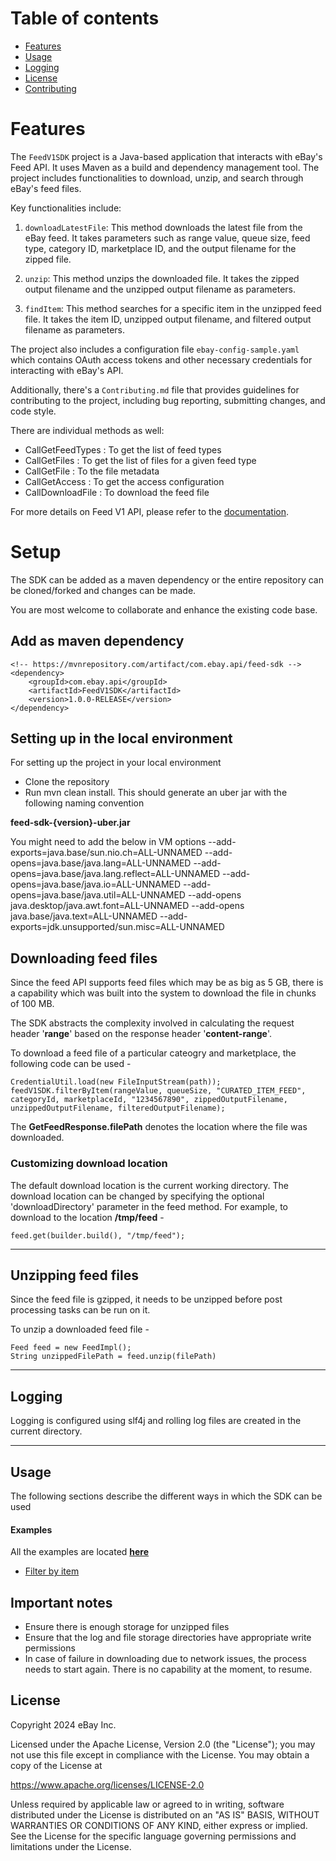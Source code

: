 # Table of contents

* [Features](#features)
* [Usage](#usage)
* [Logging](#logging)
* [License](#license)
* [Contributing](#contributing)

# Features

The `FeedV1SDK` project is a Java-based application that interacts with eBay's Feed API. It uses Maven as a build and dependency management tool. The
project includes functionalities to download, unzip, and search through eBay's feed files.

Key functionalities include:

1. `downloadLatestFile`: This method downloads the latest file from the eBay feed. It takes parameters such as range value, queue size, feed type,
   category ID, marketplace ID, and the output filename for the zipped file.

2. `unzip`: This method unzips the downloaded file. It takes the zipped output filename and the unzipped output filename as parameters.

3. `findItem`: This method searches for a specific item in the unzipped feed file. It takes the item ID, unzipped output filename, and filtered output
   filename as parameters.

The project also includes a configuration file `ebay-config-sample.yaml` which contains OAuth access tokens and other necessary credentials for
interacting with eBay's API.

Additionally, there's a `Contributing.md` file that provides guidelines for contributing to the project, including bug reporting, submitting changes,
and code style.

There are individual methods as well:

* CallGetFeedTypes : To get the list of feed types
* CallGetFiles : To get the list of files for a given feed type
* CallGetFile : To the file metadata
* CallGetAccess : To get the access configuration
* CallDownloadFile : To download the feed file

For more details on Feed V1 API, please refer to the [documentation](https://developer.ebay.com/api-docs/buy/feed/v1/static/overview.html).

# Setup

The SDK can be added as a maven dependency or the entire repository can be cloned/forked and changes can be made.

You are most welcome to collaborate and enhance the existing code base.

## Add as maven dependency

```
<!-- https://mvnrepository.com/artifact/com.ebay.api/feed-sdk -->
<dependency>
    <groupId>com.ebay.api</groupId>
    <artifactId>FeedV1SDK</artifactId>
    <version>1.0.0-RELEASE</version>
</dependency>
```

## Setting up in the local environment

For setting up the project in your local environment

* Clone the repository
* Run mvn clean install.
  This should generate an uber jar with the following naming convention

__feed-sdk-{version}-uber.jar__

You might need to add the below in VM options
  --add-exports=java.base/sun.nio.ch=ALL-UNNAMED
  --add-opens=java.base/java.lang=ALL-UNNAMED
  --add-opens=java.base/java.lang.reflect=ALL-UNNAMED
  --add-opens=java.base/java.io=ALL-UNNAMED
  --add-opens=java.base/java.util=ALL-UNNAMED
  --add-opens
java.desktop/java.awt.font=ALL-UNNAMED
  --add-opens
java.base/java.text=ALL-UNNAMED
  --add-exports=jdk.unsupported/sun.misc=ALL-UNNAMED

## Downloading feed files

Since the feed API supports feed files which may be as big as 5 GB, there is a capability which was built into the system to download the file in
chunks of 100 MB.

The SDK abstracts the complexity involved in calculating the request header '__range__' based on the response header '__content-range__'.

To download a feed file of a particular cateogry and marketplace, the following code can be used -

```
CredentialUtil.load(new FileInputStream(path));
feedV1SDK.filterByItem(rangeValue, queueSize, "CURATED_ITEM_FEED", categoryId, marketplaceId, "1234567890", zippedOutputFilename, unzippedOutputFilename, filteredOutputFilename);

```

The __GetFeedResponse.filePath__ denotes the location where the file was downloaded.

### Customizing download location

The default download location is the current working directory.
The download location can be changed by specifying the optional 'downloadDirectory' parameter in the feed method.
For example, to download to the location __/tmp/feed__ -

```
feed.get(builder.build(), "/tmp/feed");
```

---

## Unzipping feed files

Since the feed file is gzipped, it needs to be unzipped before post processing tasks can be run on it.

To unzip a downloaded feed file -

```
Feed feed = new FeedImpl();
String unzippedFilePath = feed.unzip(filePath)

```

---

## Logging

Logging is configured using slf4j and rolling log files are created in the current directory.

---

## Usage

The following sections describe the different ways in which the SDK can be used

#### Examples

All the examples are located [__here__](https://github.com/eBay/feedv1sdk/tree/main/feedv1-api-sdk-examples/src/main/java/com/ebay/feed/examples)

* [Filter by item](https://github.com/ranallurebay/feedv1sdk/blob/main/feedv1-api-sdk-examples/src/main/java/com/ebay/feed/examples/FeedV1SDKUsage.java)

## Important notes

* Ensure there is enough storage for unzipped files
* Ensure that the log and file storage directories have appropriate write permissions
* In case of failure in downloading due to network issues, the process needs to start again. There is no capability at the moment, to resume.

## License

Copyright 2024 eBay Inc.

Licensed under the Apache License, Version 2.0 (the "License");
you may not use this file except in compliance with the License.
You may obtain a copy of the License at

<https://www.apache.org/licenses/LICENSE-2.0>

Unless required by applicable law or agreed to in writing, software
distributed under the License is distributed on an "AS IS" BASIS,
WITHOUT WARRANTIES OR CONDITIONS OF ANY KIND, either express or implied.
See the License for the specific language governing permissions and
limitations under the License.
